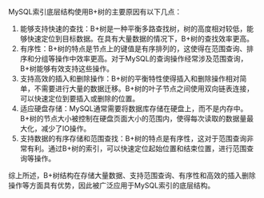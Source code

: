 MySQL索引底层结构使用B+树的主要原因有以下几点：

1. 能够支持快速的查找：B+树是一种平衡多路查找树，树的高度相对较低，能够快速定位到目标数据。在具有大量数据的情况下，B+树的查找效率更高。
2. 有序性：B+树的特点是节点上的键值是有序排列的，这使得在范围查询、排序和分组等操作中效率更高。对于MySQL的查询操作经常涉及范围查询，B+树能够有效支持这些操作。
3. 支持高效的插入和删除操作：B+树的平衡特性使得插入和删除操作相对简单，不需要进行大量的数据迁移。B+树的叶子节点之间使用双向链表连接，可以快速定位到要插入或删除的位置。
4. 适应硬盘存储：MySQL通常需要将数据库存储在硬盘上，而不是内存中。B+树的节点大小被控制在硬盘页面大小的范围内，使得每次读取的数据量最大化，减少了IO操作。
5. 支持数据的有序存储和范围查找：B+树的特点是有序性，这对于范围查询非常有利。通过B+树的索引，可以快速定位起始位置和结束位置，进行范围查询等操作。

综上所述，B+树结构在存储大量数据、支持范围查询、有序性和高效的插入删除操作等方面具有优势，因此被广泛应用于MySQL索引的底层结构。
